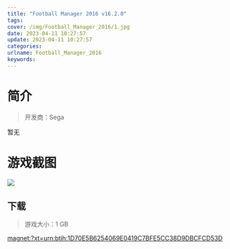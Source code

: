```yaml
---
title: "Football Manager 2016 v16.2.0"
tags: 
cover: /img/Football_Manager_2016/1.jpg
date: 2023-04-11 10:27:57
update: 2023-04-11 10:27:57
categories: 
urlname: Football_Manager_2016
keywords: 
---
```

# 简介

> 开发商：Sega

暂无

# 游戏截图

![](/img/Football_Manager_2016/2.jpg)


## 下载

> 游戏大小：1 GB

[magnet:?xt=urn:btih:1D70E5B6254069E0419C7BFE5CC38D9DBCFCD53D](magnet:?xt=urn:btih:1D70E5B6254069E0419C7BFE5CC38D9DBCFCD53D)